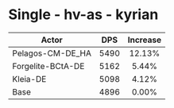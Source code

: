 # Single - hv-as - kyrian
| Actor | DPS | Increase |
|---|:---:|:---:|
|Pelagos-CM-DE_HA|5490|12.13%|
|Forgelite-BCtA-DE|5162|5.44%|
|Kleia-DE|5098|4.12%|
|Base|4896|0.00%|
